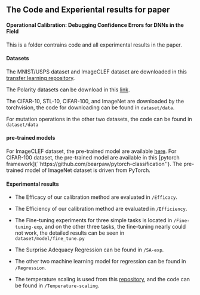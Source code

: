 ## The Code and Experiental results for paper 

#### Operational Calibration: Debugging Confidence Errors for DNNs in the Field
This is a folder contrains code and all experimental results in the paper.

#### Datasets
The MNIST/USPS dataset and ImageCLEF dataset are downloaded in this [transfer learning repository](https://github.com/jindongwang/transferlearning).

The Polarity datasets can be download in this [link](http://www.cs.cornell.edu/people/pabo/movie-review-data/).

The CIFAR-10, STL-10, CIFAR-100, and ImageNet are downloaded by the torchvision, the code for downloading can be found in `dataset/data`.

For mutation operations in the other two datasets, the code can be found in `dataset/data`

#### pre-trained models
For ImageCLEF dataset, the pre-trained model are available [here](``https://github.com/jindongwang/transferlearning'').
For CIFAR-100 dataset, the pre-trained model are available in this [pytorch framework](``https://github.com/bearpaw/pytorch-classification'').
The pre-trained model of ImageNet dataset is driven from PyTorch.

#### Experimental results

- The Efficacy of our calibration method are evaluated in `/Efficacy`.

- The Efficiency of our calibration method are evaluated in `/Efficiency`.

- The Fine-tuning experiments for three simple tasks is located in `/Fine-tuning-exp`,  and on the other three tasks, the fine-tuning nearly could not work, the detailed results can be seen in `dataset/model/fine_tune.py`
- The Surprise Adequacy Regression can be found in `/SA-exp`.
- The other two machine learning model for regression can be found in `/Regression`.
- The temperature scaling is used from this [repository](https://github.com/gpleiss/temperature_scaling), and the code can be found in `/Temperature-scaling`.




